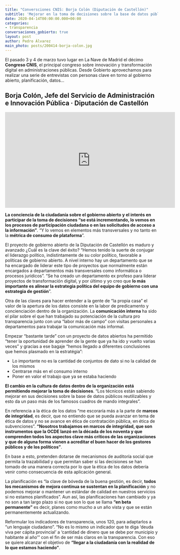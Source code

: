 ```yaml
---
title: "Conversciones CNIS: Borja Colón (Diputación de Castellón)"
subtitle: 'Mejorar en la toma de decisiones sobre la base de datos públicos reutilizables'
date: 2020-04-14T00:00:00.000+00:00
categories:
- transparencia
conversaciones_gobierto: true
layout: post
author: Pedro Álvarez
main_photo: posts/200414-borja-colon.jpg
---
```


El pasado 3 y 4 de marzo tuvo lugar en La Nave de Madrid el décimo **Congreso CNIS**, el principal congreso sobre innovación y transformación digital en administraciones públicas. Desde Gobierto aprovechamos para realizar una serie de entrevistas con personas clave en torno al gobierno abierto, planificación, datos...

## Borja Colón, Jefe del Servicio de Administración e Innovación Pública · Diputación de Castellón

<div class="video_wrapper bigger">
<iframe width="560" height="315" src="https://www.youtube.com/embed/gTooRoSfKCM" frameborder="0" allow="accelerometer; autoplay; encrypted-media; gyroscope; picture-in-picture" allowfullscreen></iframe>
</div>

**La conciencia de la ciudadanía sobre el gobierno abierto y el interés en participar de la toma de decisiones “se está incrementando, lo vemos en los procesos de participación ciudadana o en las solicitudes de acceso a la información”**. “Y lo vemos en elementos más transversales y no tanto en la **métrica de consumo de plataforma**”.

El proyecto de gobierno abierto de la Diputación de Castellón es maduro y avanzado ¿Cuál es la clave del éxito? “Hemos tenido la suerte de conjugar el liderazgo político, indistintamente de su color político, favorable a políticas de gobierno abierto. A nivel interno hay un departamento que se ha encargado de liderar este tipo de proyectos que normalmente están encargados a departamentos más transversales como informática o procesos jurídicos”. “Se ha creado un departamento ex profeso para liderar proyectos de transformación digital, y por último y yo creo que **lo más importante es alinear la estrategia política del equipo de gobierno con una estrategia de gestión**”.

Otra de las claves para hacer entender a la gente de “la propia casa” el valor de la apertura de los datos consiste en la labor de predicamento y concienciación dentro de la organización. La **comunicación interna** ha sido el pilar sobre el que han trabajado su potenciación de la cultura pro transparencia junto con una “labor más de campo” con visitas personales a departamentos para trabajar la comunicación más informal. 

Empezar “bastante tarde” con un proyecto de datos abiertos ha permitido “tener la oportunidad de aprender de la gente que ya ha ido y vuelto varias veces” y gracias a ese bagaje “hemos llegado a diferentes conclusiones que hemos plasmado en la estratégia”:

- Lo importante no es la cantidad de conjuntos de dato si no la calidad de los mismos
- Centrarse más en el consumo interno
- Poner en valor el trabajo que ya se estaba haciendo

**El cambio en la cultura de datos dentro de la organización está permitiendo mejorar la toma de decisiones**. “Los técnicos están sabiendo mejorar en sus decisiones sobre la base de datos públicos reutilizables y esto da un paso más de los famosos cuadros de mando integrales”.

En referencia a la ética de los datos “me escoraría más a la parte de **marcos de integridad**, es decir, que no entiendo que se pueda avanzar en tema de ética de datos y no se avance en ética de contratación pública, en ética de subvenciones”. **“Nosotros trabajamos en marcos de integridad, que son instrumentos que la OCDE lanzó en la década de los noventa y que comprenden todos los aspectos clave más críticos de las organizaciones y que de alguna forma vienen a acreditar el buen hacer de los gestores públicos y de los políticos”**.  

En base a esto, pretenden dotarse de mecanismos de auditoría social que permita la trazabilidad y que permitan saber si las decisiones se han tomado de una manera correcta por lo que la ética de los datos debería venir como consecuencia de esta aplicación general.

La planificación es “la clave de bóveda de la buena gestión, es decir, **todos los mecanismos de mejora continua se sustentan en la planificación** y no podemos mejorar o mantener un estándar de calidad en nuestros servicios si no estamos planificados”. Aun así, las planificaciones han cambiado y ya no son a tan largo plazo si no que son lo que se llama **“en beta permanente”** es decir, planes como mucho a un año vista y que se están permanentemente actualizando. 

Reformular los indicadores de transparencia, unos 120, para adaptarlos a “un lenguaje ciudadano”. “No es lo mismo un indicador que te diga ‘deuda viva per cápita provincial’ a ‘cantidad de dinero que se debe por municipio y habitante al año’” con el fin de ser más claros en la transparencia. Con eso se quiere alcanzar el objetivo de **“llegar a la ciudadanía con la realidad de lo que estamos haciendo”**. 
